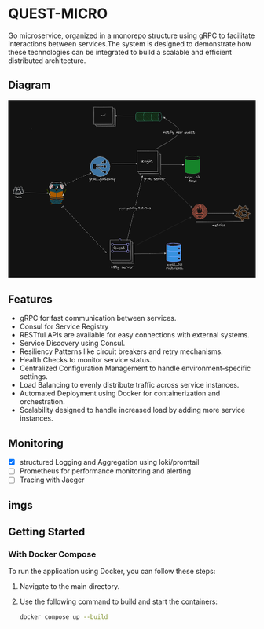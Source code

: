 # QUEST-MICRO

Go microservice, organized in a monorepo structure using gRPC to facilitate interactions between services.The system is designed to demonstrate how these technologies can be integrated to build a scalable and efficient distributed architecture.

## Diagram

<img width="1028" alt="image" src="https://raw.githubusercontent.com/Lafetz/quest-demo/main/docs/diagram.png">

## Features

- gRPC for fast communication between services.
- Consul for Service Registry
- RESTful APIs are available for easy connections with external systems.
- Service Discovery using Consul.
- Resiliency Patterns like circuit breakers and retry mechanisms.
- Health Checks to monitor service status.
- Centralized Configuration Management to handle environment-specific settings.
- Load Balancing to evenly distribute traffic across service instances.
- Automated Deployment using Docker for containerization and orchestration.
- Scalability designed to handle increased load by adding more service instances.

## Monitoring

- [x] structured Logging and Aggregation using loki/promtail
- [ ] Prometheus for performance monitoring and alerting
- [ ] Tracing with Jaeger

## imgs

## Getting Started

### With Docker Compose

To run the application using Docker, you can follow these steps:

1. Navigate to the main directory.

2. Use the following command to build and start the containers:

   ```sh
   docker compose up --build
   ```
